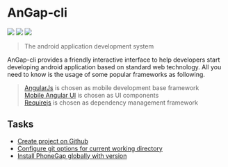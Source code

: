 AnGap-cli
=========

![](http://img.shields.io/badge/npm-v1.4.14-green.svg?style=flat)  ![](http://img.shields.io/badge/dependencies-latest-yellowgreen.svg?style=flat)
![](http://img.shields.io/badge/build-passing-brightgreen.svg?style=flat)

> The android application development system


AnGap-cli provides a friendly interactive interface to help developers start developing android application based on standard web technology. All you need to know is the usage of some popular frameworks as following. <br/>
> [AngularJs](http://www.angularjs.org/) is chosen as mobile development base framework<br/>
> [Mobile Angular UI](http://mobileangularui.com/) is chosen as UI components <br/>
> [Requirejs](http://www.requirejs.org/) is chosen as dependency management framework<br/>

## Tasks ##

- [Create project on Github](./docs/task_createRepo.md)
- [Configure git options for current working directory](./docs/task_gitconfig.md)
- [Install PhoneGap globally with version](./docs/task_installPhoneGap.md)



